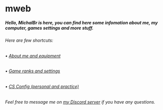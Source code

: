 # mweb
<h5>Hello, MichalBr is here, you can find here some infomation about me, my computer, games settings and more stuff.</h5>

<h6>Here are few shortcuts:</h6>
<h6>• <a href="https://github.com/TheMichalBr/mweb/blob/main/about_me_and_equipment.md">About me and equipment</a></h6>
<h6>• <a href="https://github.com/TheMichalBr/mweb/blob/main/game_settings.md">Game ranks and settings</a></h6>
<h6>• <a href="https://github.com/TheMichalBr/mweb/tree/main/config_cs">CS Config (personal and practice)</a></h6>

<h6>Feel free to message me on <a href="https://discord.gg/uywSPnmJTA">my Discord server</a> if you have any questions.</h6>
